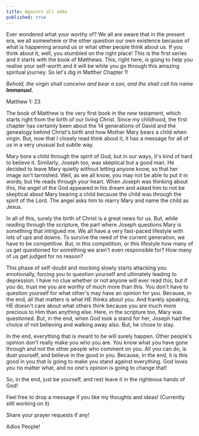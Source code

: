 ```yaml
---
title: Against all odds
published: true
---
```

Ever wondered what your worthy of? We all are aware that in the present era, we all somewhere or the other question our own existence because of what is happening around us or what other people think about us. If you think about it, well, you stumbled on the right place! This is the first series and it starts with the book of Matthews. This, right here, is going to help you realise your self-worth and it will be while you go through this amazing spiritual journey. So let's dig in Matther Chapter 1!

_Behold, the virgin shall conceive and bear a son, and the shall call his name **Immanuel.**_

Matthew 1: 23

The book of Matthew is the very first book in the new testament, which starts right from the birth of our living Christ. Since my childhood, the first chapter has certainly been about the 14 generations of David and the genealogy behind Christ's birth and how Mother Mary bears a child when virgin. But, now that I closely read think about it, it has a message for all of us in a very unusual but subtle way.

Mary bore a child through the spirit of God, but in our ways, it's kind of hard to believe it. Similarly, Joseph too, was skeptical but a good man. He decided to leave Mary quietly without letting anyone know, so that her image isn't tarnished. Well, as we all know, you may not be able to put it in words; but He reads through your heart. When Joseph was thinking about this, the angel of the God appeared in his dream and asked him to not be skeptical about Mary bearing a child because the child was through the spirit of the Lord. The angel asks him to marry Mary and name the child as Jesus.

In all of this, surely the birth of Christ is a great news for us. But, while reading through the scripture, the part where Joseph questions Mary is something that intrigued me. We all have a very fast-paced lifestyle with lots of ups and downs. To survive the need of the current generation, we have to be competitive. But, in this competition, or this lifestyle how many of us get questioned for something we aren't even responsible for? How many of us get judged for no reason?

This phase of self-doubt and mocking slowly starts attacking you emotionally, forcing you to question yourself and ultimately leading to depression. I have no clue whether or not anyone will ever read this, but if you do, trust me you are worthy of much more than this. You don't have to question yourself for what other's may have an opinion for you. Because, in the end, all that matters is what HE thinks about you. And frankly speaking, HE doesn't care about what others think because you are much more precious to Him than anything else. Here, in the scripture too, Mary was questioned. But, in the end, when God took a stand for her, Joseph had the choice of not believing and walking away also. But, he chose to stay. 

In the end, everything that is meant to be will surely happen. Other people's opinion don't really make you who you are. You know what you have gone through and not the other people who comment on you. All you can do, is dust yourself, and believe in the good in you. Because, in the end, it is this good in you that is going to make you stand against everything. God loves you no matter what, and no one's opinion is going to change that!


So, in the end, just be yourself, and rest leave it in the righteous hands of God!

Feel free to drop a message if you like my thoughts and ideas! (Currently still working on it)

Share your prayer requests if any!

Adios People!
